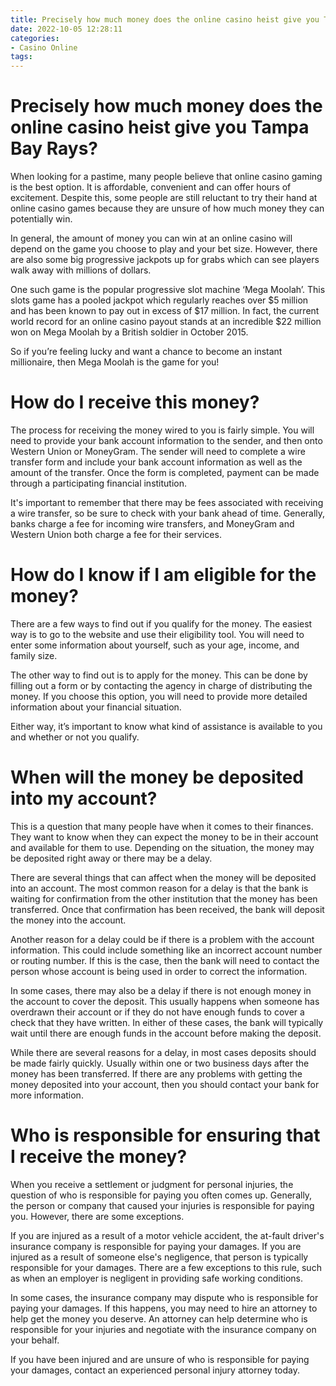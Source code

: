 ```yaml
---
title: Precisely how much money does the online casino heist give you Tampa Bay Rays 
date: 2022-10-05 12:28:11
categories:
- Casino Online
tags:
---
```



#  Precisely how much money does the online casino heist give you Tampa Bay Rays? 

When looking for a pastime, many people believe that online casino gaming is the best option. It is affordable, convenient and can offer hours of excitement. Despite this, some people are still reluctant to try their hand at online casino games because they are unsure of how much money they can potentially win. 

In general, the amount of money you can win at an online casino will depend on the game you choose to play and your bet size. However, there are also some big progressive jackpots up for grabs which can see players walk away with millions of dollars. 

One such game is the popular progressive slot machine ‘Mega Moolah’. This slots game has a pooled jackpot which regularly reaches over $5 million and has been known to pay out in excess of $17 million. In fact, the current world record for an online casino payout stands at an incredible $22 million won on Mega Moolah by a British soldier in October 2015. 

So if you’re feeling lucky and want a chance to become an instant millionaire, then Mega Moolah is the game for you!

#  How do I receive this money? 

The process for receiving the money wired to you is fairly simple. You will need to provide your bank account information to the sender, and then onto Western Union or MoneyGram. The sender will need to complete a wire transfer form and include your bank account information as well as the amount of the transfer. Once the form is completed, payment can be made through a participating financial institution.

It's important to remember that there may be fees associated with receiving a wire transfer, so be sure to check with your bank ahead of time. Generally, banks charge a fee for incoming wire transfers, and MoneyGram and Western Union both charge a fee for their services.

#  How do I know if I am eligible for the money? 

There are a few ways to find out if you qualify for the money. The easiest way is to go to the website and use their eligibility tool. You will need to enter some information about yourself, such as your age, income, and family size.

The other way to find out is to apply for the money. This can be done by filling out a form or by contacting the agency in charge of distributing the money. If you choose this option, you will need to provide more detailed information about your financial situation.

Either way, it’s important to know what kind of assistance is available to you and whether or not you qualify.

#  When will the money be deposited into my account? 

This is a question that many people have when it comes to their finances. They want to know when they can expect the money to be in their account and available for them to use. Depending on the situation, the money may be deposited right away or there may be a delay.

There are several things that can affect when the money will be deposited into an account. The most common reason for a delay is that the bank is waiting for confirmation from the other institution that the money has been transferred. Once that confirmation has been received, the bank will deposit the money into the account.

Another reason for a delay could be if there is a problem with the account information. This could include something like an incorrect account number or routing number. If this is the case, then the bank will need to contact the person whose account is being used in order to correct the information. 

In some cases, there may also be a delay if there is not enough money in the account to cover the deposit. This usually happens when someone has overdrawn their account or if they do not have enough funds to cover a check that they have written. In either of these cases, the bank will typically wait until there are enough funds in the account before making the deposit.

While there are several reasons for a delay, in most cases deposits should be made fairly quickly. Usually within one or two business days after the money has been transferred. If there are any problems with getting the money deposited into your account, then you should contact your bank for more information.

#  Who is responsible for ensuring that I receive the money?

When you receive a settlement or judgment for personal injuries, the question of who is responsible for paying you often comes up. Generally, the person or company that caused your injuries is responsible for paying you. However, there are some exceptions.

If you are injured as a result of a motor vehicle accident, the at-fault driver's insurance company is responsible for paying your damages. If you are injured as a result of someone else's negligence, that person is typically responsible for your damages. There are a few exceptions to this rule, such as when an employer is negligent in providing safe working conditions.

In some cases, the insurance company may dispute who is responsible for paying your damages. If this happens, you may need to hire an attorney to help get the money you deserve. An attorney can help determine who is responsible for your injuries and negotiate with the insurance company on your behalf.

If you have been injured and are unsure of who is responsible for paying your damages, contact an experienced personal injury attorney today.